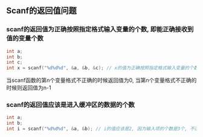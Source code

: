 ## Scanf的返回值问题
### scanf的返回值为正确按照指定格式输入变量的个数, 即能正确接收到值的变量个数
```c
int a;
int b;
int c;
int x = scanf("%d%d%d", &a, &b, &c); // x的值为正确按照指定格式输入变量的个数
```
当scanf函数的第n个变量格式不正确的时候返回值为0, 当第n个变量格式不正确的时候则返回值为n-1
### scanf的返回值应该是进入缓冲区的数据的个数
```c
int a;
int b;
int i = scanf("%d%d%d", &a, &b); // i的值应该是2, 因为输入项的个数是3个, 不过是进入了缓冲区的元素有3个, 两个被赋值, 一个被扔掉
```